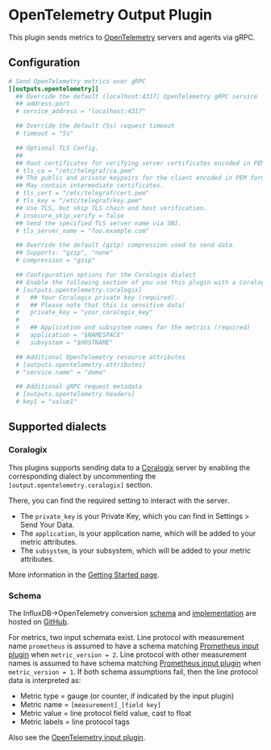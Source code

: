 # OpenTelemetry Output Plugin

This plugin sends metrics to [OpenTelemetry](https://opentelemetry.io) servers
and agents via gRPC.

## Configuration

```toml @sample.conf
# Send OpenTelemetry metrics over gRPC
[[outputs.opentelemetry]]
  ## Override the default (localhost:4317) OpenTelemetry gRPC service
  ## address:port
  # service_address = "localhost:4317"

  ## Override the default (5s) request timeout
  # timeout = "5s"

  ## Optional TLS Config.
  ##
  ## Root certificates for verifying server certificates encoded in PEM format.
  # tls_ca = "/etc/telegraf/ca.pem"
  ## The public and private keypairs for the client encoded in PEM format.
  ## May contain intermediate certificates.
  # tls_cert = "/etc/telegraf/cert.pem"
  # tls_key = "/etc/telegraf/key.pem"
  ## Use TLS, but skip TLS chain and host verification.
  # insecure_skip_verify = false
  ## Send the specified TLS server name via SNI.
  # tls_server_name = "foo.example.com"

  ## Override the default (gzip) compression used to send data.
  ## Supports: "gzip", "none"
  # compression = "gzip"

  ## Configuration options for the Coralogix dialect
  ## Enable the following section of you use this plugin with a Coralogix endpoint
  # [outputs.opentelemetry.coralogix]
  #   ## Your Coralogix private key (required).
  #   ## Please note that this is sensitive data!
  #   private_key = "your_coralogix_key"
  #
  #   ## Application and subsystem names for the metrics (required)
  #   application = "$NAMESPACE"
  #   subsystem = "$HOSTNAME"

  ## Additional OpenTelemetry resource attributes
  # [outputs.opentelemetry.attributes]
  # "service.name" = "demo"

  ## Additional gRPC request metadata
  # [outputs.opentelemetry.headers]
  # key1 = "value1"
```

## Supported dialects

### Coralogix

This plugins supports sending data to a [Coralogix](https://coralogix.com)
server by enabling the corresponding dialect by uncommenting
the `[output.opentelemetry.coralogix]` section.

There, you can find the required setting to interact with the server.

- The `private_key` is your Private Key, which you can find in Settings > Send Your Data.
- The `application`, is your application name, which will be added to your metric attributes.
- The `subsystem`, is your subsystem, which will be added to your metric attributes.

More information in the
[Getting Started page](https://coralogix.com/docs/guide-first-steps-coralogix/).

### Schema

The InfluxDB->OpenTelemetry conversion [schema][] and [implementation][] are
hosted on [GitHub][repo].

For metrics, two input schemata exist.  Line protocol with measurement name
`prometheus` is assumed to have a schema matching [Prometheus input
plugin](../../inputs/prometheus/README.md) when `metric_version = 2`.  Line
protocol with other measurement names is assumed to have schema matching
[Prometheus input plugin](../../inputs/prometheus/README.md) when
`metric_version = 1`.  If both schema assumptions fail, then the line protocol
data is interpreted as:

- Metric type = gauge (or counter, if indicated by the input plugin)
- Metric name = `[measurement]_[field key]`
- Metric value = line protocol field value, cast to float
- Metric labels = line protocol tags

Also see the [OpenTelemetry input plugin](../../inputs/opentelemetry/README.md).

[schema]: https://github.com/influxdata/influxdb-observability/blob/main/docs/index.md

[implementation]: https://github.com/influxdata/influxdb-observability/tree/main/influx2otel

[repo]: https://github.com/influxdata/influxdb-observability
